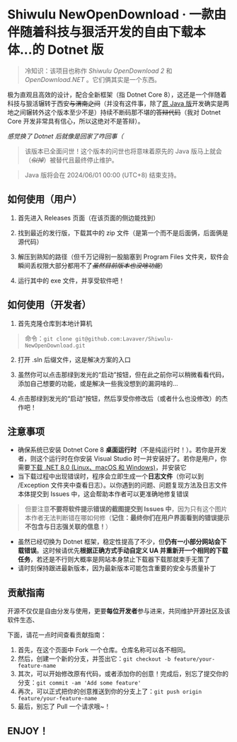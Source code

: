 # Shiwulu NewOpenDownload · 一款由伴随着科技与狠活开发的自由下载本体...的 Dotnet 版

> 冷知识：该项目也称作 *Shiwulu OpenDownload 2* 和 *OpenDownload.NET* 。它们俩其实是一个东西。

极为直观且高效的设计，配合全新框架（指 Dotnet Core 8），这还是一个伴随着科技与狠活辗转于西安~~与渭南之间~~（并没有这件事，除了[原 Java 版](https://github.com/lavaver/Shiwulu-OpenDownload)开发确实是两地之间辗转外这个版本至少不是）持续不断码那不堪的~~答辩代码~~（我对 Dotnet Core 开发非常具有信心，所以这绝对不是答辩）。

*感觉换了 Dotnet 后就像是回家了咋回事（*

> 该版本已全面问世！这个版本的问世也将意味着原先的 Java 版马上就会（~~*似掉*~~）被替代且最终停止维护。

> Java 版将会在 2024/06/01 00:00 (UTC+8) 结束支持。

## 如何使用（用户）

1. 首先进入 Releases 页面（在该页面的侧边能找到）

2. 找到最近的发行版，下载其中的 zip 文件（是第一个而不是后面俩，后面俩是源代码）

3. 解压到熟知的路径（但千万记得别一股脑塞到 Program Files 文件夹，软件会瞬间丢权限大部分都用不了~~*虽然目前版本也没啥功能*~~）

4. 运行其中的 exe 文件，并享受软件吧！

## 如何使用（开发者）

1. 首先克隆仓库到本地计算机

> 命令：`git clone git@github.com:Lavaver/Shiwulu-NewOpenDownload.git`

2. 打开 .sln 后缀文件，这是解决方案的入口

3. 虽然你可以点击那绿到发光的“启动”按钮，但在此之前你可以稍微看看代码，添加自己想要的功能，或是解决一些我没想到的漏洞啥的...

4. 点击那绿到发光的“启动”按钮，然后享受你修改后（或者什么也没修改）的杰作吧！

## 注意事项

- 确保系统已安装 Dotnet Core 8 **桌面运行时**（不是纯运行时！）。若你是开发者，则这个运行时在你安装 Visual Studio 时一并安装好了。若你是用户，你需要[下载 .NET 8.0 (Linux、macOS 和 Windows)](https://dotnet.microsoft.com/zh-cn/download/dotnet/8.0)，并安装它
- 当下载过程中出现错误时，程序会立即生成一个**日志文件**（你可以到 /Exception 文件夹中查看日志）。以你遇到的问题、问题复现方法及日志文件本体提交到 Issues 中，这会帮助本作者可以更准确地修复错误

> 但要注意**不要将软件提示错误的截图提交到 Issues 中**，因为只有这个图片本作者无法判断错在哪如何修（**记住：最终你们在用户界面看到的错误提示不包含与日志强关联的信息！**）

- 虽然已经切换为 Dotnet 框架，稳定性提高了不少，但**仍有一小部分网站会下载错误**。这时候请优先**根据正确方式手动自定义 UA 并重新开一个相同的下载任务**，若还是不行则大概率是网站本身禁止下载器下载那就束手无策了
- 请时刻保持跟进最新版本，因为最新版本可能包含重要的安全与质量补丁

## 贡献指南

开源不仅仅是自由分发与使用，更要**每位开发者**参与进来，共同维护开源社区及该软件生态、

下面，请花一点时间查看贡献指南：

1. 首先，在这个页面中 Fork 一个仓库。仓库名称可以各不相同。
2. 然后，创建一个新的分支，并签出它：`git checkout -b feature/your-feature-name`
3. 其次，可以开始修改原有代码，或者添加你的创意！完成后，别忘了提交你的分支：`git commit -am 'Add some feature'`
4. 再次，可以正式把你的创意推送到你的分支上了：`git push origin feature/your-feature-name`
5. 最后，别忘了 Pull 一个请求哦~！

## ENJOY！